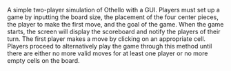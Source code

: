 A simple two-player simulation of Othello with a GUI. Players must set up
a game by inputting the board size, the placement of the four center pieces, 
the player to make the first move, and the goal of the game. When the game 
starts, the screen will display the scoreboard and notify the players of 
their turn. The first player makes a move by clicking on an appropriate cell. 
Players proceed to alternatively play the game through this method until 
there are either no more valid moves for at least one player or no more 
empty cells on the board.
